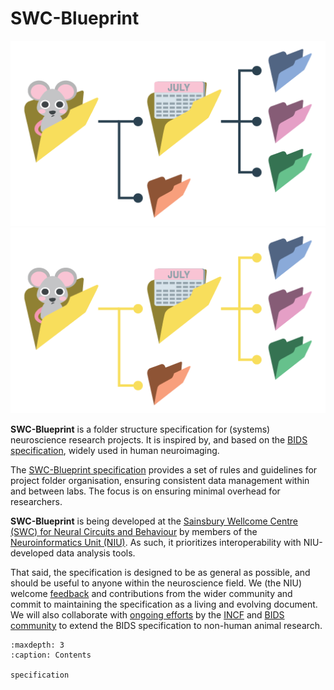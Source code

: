 # SWC-Blueprint

<img src="_static/swc-blueprint_logo-light_no-text.png" alt="SWC-Blueprint logo" class="only-light img-responsive"/>
<img src="_static/swc-blueprint_logo-dark_no-text.png" alt="SWC-Blueprint logo" class="only-dark img-responsive"/>

**SWC-Blueprint** is a folder structure specification for (systems) neuroscience research projects. It is inspired by, and based on the [BIDS specification](https://bids-specification.readthedocs.io/en/stable/), widely used in human neuroimaging.

The [SWC-Blueprint specification](specification.md) provides a set of rules and guidelines for project folder organisation, ensuring consistent data management within and between labs. The focus is on ensuring minimal overhead for researchers.

**SWC-Blueprint** is being developed at the [Sainsbury Wellcome Centre (SWC) for Neural Circuits and Behaviour](https://www.sainsburywellcome.org/) by members of the [Neuroinformatics Unit (NIU)](https://neuroinformatics.dev/). As such, it prioritizes interoperability with NIU-developed data analysis tools. 

That said, the specification is designed to be as general as possible, and should be useful to anyone within the neuroscience field. We (the NIU) welcome [feedback](https://github.com/neuroinformatics-unit/SWC-Blueprint/discussions) and contributions from the wider community and commit to maintaining the specification as a living and evolving document. We will also collaborate with [ongoing efforts](https://github.com/INCF/neuroscience-data-structure) by the [INCF](https://www.incf.org/) and [BIDS community](https://bids.neuroimaging.io/) to extend the BIDS specification to non-human animal research.

```{toctree}
:maxdepth: 3
:caption: Contents

specification
```